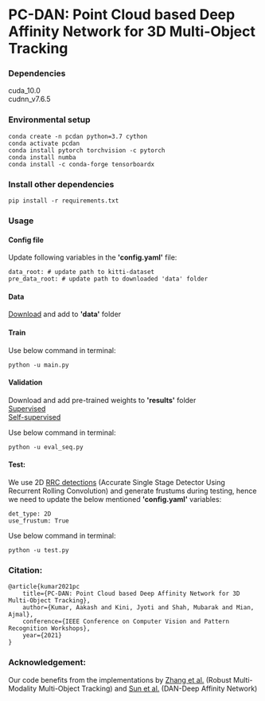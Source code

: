 # PC-DAN: Point Cloud based Deep Affinity Network for 3D Multi-Object Tracking

### Dependencies
cuda_10.0 <br/>
cudnn_v7.6.5

### Environmental setup
```
conda create -n pcdan python=3.7 cython
conda activate pcdan
conda install pytorch torchvision -c pytorch
conda install numba
conda install -c conda-forge tensorboardx
```

### Install other dependencies
```
pip install -r requirements.txt
```

### Usage
#### Config file
Update following variables in the **'config.yaml'** file:
```
data_root: # update path to kitti-dataset
pre_data_root: # update path to downloaded 'data' folder
```

#### Data
[Download](https://knightsucfedu39751-my.sharepoint.com/:f:/g/personal/jyoti_kini_knights_ucf_edu/Eqz1oFgLZcFBu4Wvk8x84PwB9Z1RVY9NSbmWEe654ERtWA?e=zw6raH
) and add to **'data'** folder

#### Train
Use below command in terminal:
```
python -u main.py
```

#### Validation
Download and add pre-trained weights to **'results'** folder <br/>
[Supervised](https://knightsucfedu39751-my.sharepoint.com/:u:/g/personal/jyoti_kini_knights_ucf_edu/EevLRCiXvpZPhquIZ2FNXKMBGJEs6dkAbus8947ACACx9A?e=elsDBI) <br/>
[Self-supervised](https://knightsucfedu39751-my.sharepoint.com/:f:/g/personal/jyoti_kini_knights_ucf_edu/EnKg8n4iRkZDqmKoThEeFZIBas4myhgI7L9Gjia92g_b0g?e=VRnaRD)

Use below command in terminal:
```
python -u eval_seq.py
```

#### Test:
We use 2D [RRC detections](https://github.com/xiaohaoChen/rrc_detection) (Accurate Single Stage Detector Using Recurrent Rolling Convolution) and generate frustums during testing, hence we need to update the below mentioned **'config.yaml'** variables:
```
det_type: 2D
use_frustum: True
```
Use below command in terminal:
```
python -u test.py
```

### Citation:
```
@article{kumar2021pc
	title={PC-DAN: Point Cloud based Deep Affinity Network for 3D Multi-Object Tracking},
	author={Kumar, Aakash and Kini, Jyoti and Shah, Mubarak and Mian, Ajmal},
	conference={IEEE Conference on Computer Vision and Pattern Recognition Workshops},
	year={2021}
}
```

### Acknowledgement:
Our code benefits from the implementations by [Zhang et al.](https://github.com/ZwwWayne/mmMOT) (Robust Multi-Modality Multi-Object Tracking) and [Sun et al.](https://github.com/shijieS/SST) (DAN-Deep Affinity Network)
